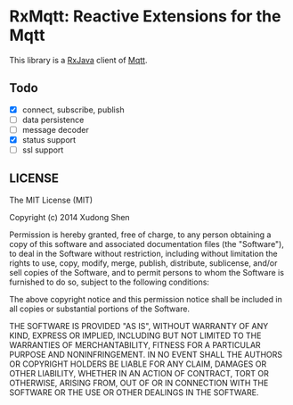 # RxMqtt: Reactive Extensions for the Mqtt

This library is a [RxJava] client of [Mqtt].

## Todo
- [x] connect, subscribe, publish
- [ ] data persistence
- [ ] message decoder
- [x] status support
- [ ] ssl support

## LICENSE

The MIT License (MIT)

Copyright (c) 2014 Xudong Shen

Permission is hereby granted, free of charge, to any person obtaining a copy of
this software and associated documentation files (the "Software"), to deal in
the Software without restriction, including without limitation the rights to
use, copy, modify, merge, publish, distribute, sublicense, and/or sell copies of
the Software, and to permit persons to whom the Software is furnished to do so,
subject to the following conditions:

The above copyright notice and this permission notice shall be included in all
copies or substantial portions of the Software.

THE SOFTWARE IS PROVIDED "AS IS", WITHOUT WARRANTY OF ANY KIND, EXPRESS OR
IMPLIED, INCLUDING BUT NOT LIMITED TO THE WARRANTIES OF MERCHANTABILITY, FITNESS
FOR A PARTICULAR PURPOSE AND NONINFRINGEMENT. IN NO EVENT SHALL THE AUTHORS OR
COPYRIGHT HOLDERS BE LIABLE FOR ANY CLAIM, DAMAGES OR OTHER LIABILITY, WHETHER
IN AN ACTION OF CONTRACT, TORT OR OTHERWISE, ARISING FROM, OUT OF OR IN
CONNECTION WITH THE SOFTWARE OR THE USE OR OTHER DEALINGS IN THE SOFTWARE.

[RxJava]:https://github.com/Netflix/RxJava
[Mqtt]:http://git.eclipse.org/c/paho/org.eclipse.paho.mqtt.java.git/
